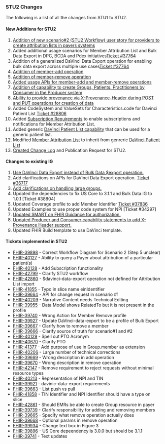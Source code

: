 ### STU2 Changes

The following is a list of all the changes from STU1 to STU2.

#### New Additions for STU2

1. [Addition of new scenario#2 (STU2 Workflow) user story for providers to create attribution lists in payers systems](usecases.html#member-attribution-list-exchange-for-scenario-2-stu2-workflow)
2. Added additional usage scenarios for Member Attribution List and Bulk Data Export in DPC, BCDA and Pdex initiatives[Ticket #37764](usecases.html#use-of-member-attribution-list-for-cms-data-at-point-of-care-dpc-use-case) 
3. Addition of a generalized DaVinci Data Export operation for enabling bulk data export across multiple use cases[Ticket #37764](OperationDefinition-davinci-data-export.html)
4. [Addition of member-add operation](OperationDefinition-member-add.html)
5. [Addition of member-remove operation](OperationDefinition-member-remove.html)
6. [Added usage APIs for member-add and member-remove operations](spec.html#member-attribution-list-reconciliation-apis)
7. [Addition of capability to create Groups, Patients, Practitioners by Consumer in the Producer system](CapabilityStatement-atr-producer.html#resource-summary)
8. [Ability to provide provenance via X-Provenance-Header during POST and PUT operations for creation of data](CapabilityStatement-atr-producer.html#rest-behavior)
9. Added CodeSystem and ValueSets for Characteristics.code for Davinci Patient List [Ticket #28806](ValueSet-davinci-group-characteristic.html)
10. Added [Subscription Requirements](subscription.html) to enable subscriptions and notifications for Member Attribution List.
11. Added generic [DaVinci Patient List capability](StructureDefinition-davinci-patient-list.html) that can be used for a generic patient list. 
12. Modified [Member Attribution List](StructureDefinition-atr-group.html) to inherit from genreric [DaVinci Patient List](StructureDefinition-davinci-patient-list.html) 
11. [Created Change Log](changes.html) and Publication Request for STU2.

#### Changes to existing IG

1. [Use DaVinci Data Export instead of Bulk Data $export operation.](spec.html#requirements-for-implementation-of-the-davinci-data-export-operation)
2. Add clarifications on APIs for DaVinci Data Export operation. [Ticket #36717](spec.html#requirements-for-implementation-of-the-davinci-data-export-operation)
3. [Add clarifications on handling large groups.](StructureDefinition-atr-group.html#introduction)
6. Updated the dependencies to fix US Core to 3.1.1 and Bulk Data IG to 1.0.1 [Ticket #38804]
7. Updated Coverage profile to add Member Identifier [Ticket #37836](StructureDefinition-atr-coverage.html)
8. Updated Examples to use proper code system for NPI [Ticket #34297]
9. [Updated SMART on FHIR Guidance for authorization.](spec.html#smart-on-fhir-backend-services-authorization)
10. [Updated Producer and Consumer capability statements to add X-Provenance Header support.](CapabilityStatement-atr-producer.html#rest-behavior)
11. Updated FHIR Build template to use DaVinci template.

#### Tickets implemented in STU2


* [FHIR-39898](https://jira.hl7.org/browse/FHIR-39898) - Correct Workflow Diagram for Scenario 2 (Step 5 unclear)
* [FHIR-40127](https://jira.hl7.org/browse/FHIR-40127) - Ability to query a Payer about attribution of a particular patient(s)
* [FHIR-40128](https://jira.hl7.org/browse/FHIR-40128) - Add Subscription functionality
* [FHIR-42799](https://jira.hl7.org/browse/FHIR-42799) - Clarify STU2 workflow
* [FHIR-42860](https://jira.hl7.org/browse/FHIR-42860) - $davinci-data-export operation not defined for Attribution List import
* [FHIR-41855](https://jira.hl7.org/browse/FHIR-41855) - Typo in slice name einIdentifier
* [FHIR-39664](https://jira.hl7.org/browse/FHIR-39664) - API for change request in scenario #1
* [FHIR-40209](https://jira.hl7.org/browse/FHIR-40209) - Narrative Content needs Technical Editing
* [FHIR-39955](https://jira.hl7.org/browse/FHIR-39935) - Data Model shows RelatedTo but it is not present in the profile
* [FHIR-39740](https://jira.hl7.org/browse/FHIR-39740) - Wrong Action for Member Remove profile
* [FHIR-39927](https://jira.hl7.org/browse/FHIR-39927) - Update DaVinci-data-export to be a profile of Bulk Export
* [FHIR-39667](https://jira.hl7.org/browse/FHIR-39667) - Clarify how to remove a member
* [FHIR-39666](https://jira.hl7.org/browse/FHIR-39666) - Clarify source of truth for scenario#1 and #2
* [FHIR-40129](https://jira.hl7.org/browse/FHIR-40129) - Spell out PTO Acronym
* [FHIR-40670](https://jira.hl7.org/browse/FHIR-40670) - Clarify PTO
* [FHIR-41377](https://jira.hl7.org/browse/FHIR-41377) - Add purpose of use in Group.member as extension
* [FHIR-40206](https://jira.hl7.org/browse/FHIR-40206) - Large number of technical corrections
* [FHIR-39669](https://jira.hl7.org/browse/FHIR-39669) - Wrong description in add operation
* [FHIR-39670](https://jira.hl7.org/browse/FHIR-39670) - Wrong description in remove operation
* [FHIR-42147](https://jira.hl7.org/browse/FHIR-42147) - Remove requirement to reject requests without minimal resource types
* [FHIR-40213](https://jira.hl7.org/browse/FHIR-40213) - Representation of NPI and TIN
* [FHIR-39921](https://jira.hl7.org/browse/FHIR-39921) - davinic-data-export requirements
* [FHIR-39663](https://jira.hl7.org/browse/FHIR-39663) - List push vs pull
* [FHIR-41858](https://jira.hl7.org/browse/FHIR-41858) - TIN Identifier and NPI Identifier should have a type on slice
* [FHIR-42861](https://jira.hl7.org/browse/FHIR-42861) - Should EMRs be able to create Group resource in payer
* [FHIR-39739](https://jira.hl7.org/browse/FHIR-39739) - Clarify responsibility for adding and removing members
* [FHIR-39665](https://jira.hl7.org/browse/FHIR-39665) - Specify what remove operation actually does
* [FHIR-39668](https://jira.hl7.org/browse/FHIR-39668) - Optional params in remove operation
* [FHIR-39934](https://jira.hl7.org/browse/FHIR-39934) - Change text box in Figure 3
* [FHIR-39896](https://jira.hl7.org/browse/FHIR-39896) - US Core depeendency is 3.0.0 but should be 3.1.1
* [FHIR-39741](https://jira.hl7.org/browse/FHIR-39741) - Text updates














